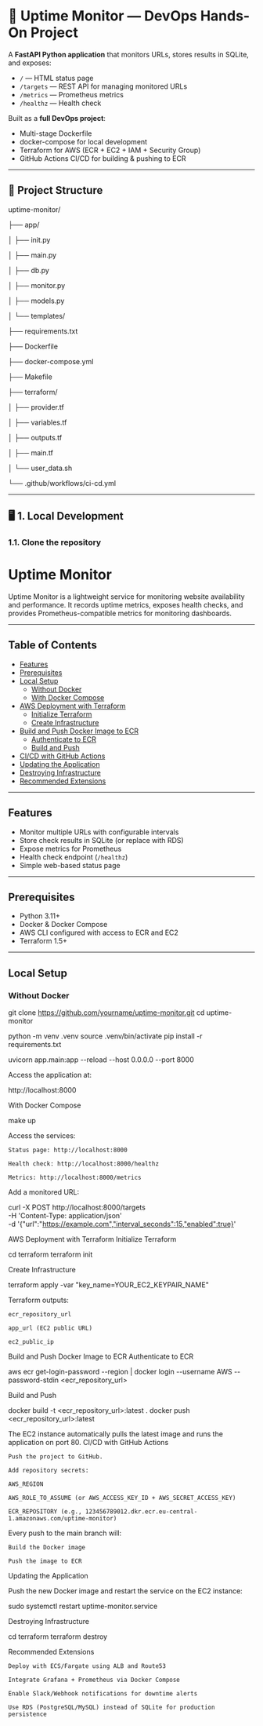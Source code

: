# 🚀 Uptime Monitor — DevOps Hands-On Project

A **FastAPI Python application** that monitors URLs, stores results in SQLite, and exposes:
- `/` — HTML status page
- `/targets` — REST API for managing monitored URLs
- `/metrics` — Prometheus metrics
- `/healthz` — Health check

Built as a **full DevOps project**:
- Multi-stage Dockerfile
- docker-compose for local development
- Terraform for AWS (ECR + EC2 + IAM + Security Group)
- GitHub Actions CI/CD for building & pushing to ECR

---

## 📂 Project Structure

uptime-monitor/

├── app/

│ ├── init.py

│ ├── main.py

│ ├── db.py

│ ├── monitor.py

│ ├── models.py

│ └── templates/

├── requirements.txt

├── Dockerfile

├── docker-compose.yml

├── Makefile

├── terraform/

│ ├── provider.tf

│ ├── variables.tf

│ ├── outputs.tf

│ ├── main.tf

│ └── user_data.sh

└── .github/workflows/ci-cd.yml


---

## 🖥 1. Local Development

### 1.1. Clone the repository
# Uptime Monitor

Uptime Monitor is a lightweight service for monitoring website availability and performance. It records uptime metrics, exposes health checks, and provides Prometheus-compatible metrics for monitoring dashboards.

---

## Table of Contents

- [Features](#features)
- [Prerequisites](#prerequisites)
- [Local Setup](#local-setup)
  - [Without Docker](#without-docker)
  - [With Docker Compose](#with-docker-compose)
- [AWS Deployment with Terraform](#aws-deployment-with-terraform)
  - [Initialize Terraform](#initialize-terraform)
  - [Create Infrastructure](#create-infrastructure)
- [Build and Push Docker Image to ECR](#build-and-push-docker-image-to-ecr)
  - [Authenticate to ECR](#authenticate-to-ecr)
  - [Build and Push](#build-and-push)
- [CI/CD with GitHub Actions](#cicd-with-github-actions)
- [Updating the Application](#updating-the-application)
- [Destroying Infrastructure](#destroying-infrastructure)
- [Recommended Extensions](#recommended-extensions)

---

## Features

- Monitor multiple URLs with configurable intervals  
- Store check results in SQLite (or replace with RDS)  
- Expose metrics for Prometheus  
- Health check endpoint (`/healthz`)  
- Simple web-based status page  

---

## Prerequisites

- Python 3.11+  
- Docker & Docker Compose  
- AWS CLI configured with access to ECR and EC2  
- Terraform 1.5+  

---

## Local Setup

### Without Docker

git clone https://github.com/yourname/uptime-monitor.git
cd uptime-monitor

python -m venv .venv
source .venv/bin/activate
pip install -r requirements.txt

uvicorn app.main:app --reload --host 0.0.0.0 --port 8000

Access the application at:

http://localhost:8000

With Docker Compose

make up

Access the services:

    Status page: http://localhost:8000

    Health check: http://localhost:8000/healthz

    Metrics: http://localhost:8000/metrics

Add a monitored URL:

curl -X POST http://localhost:8000/targets \
  -H 'Content-Type: application/json' \
  -d '{"url":"https://example.com","interval_seconds":15,"enabled":true}'

AWS Deployment with Terraform
Initialize Terraform

cd terraform
terraform init

Create Infrastructure

terraform apply -var "key_name=YOUR_EC2_KEYPAIR_NAME"

Terraform outputs:

    ecr_repository_url

    app_url (EC2 public URL)

    ec2_public_ip

Build and Push Docker Image to ECR
Authenticate to ECR

aws ecr get-login-password --region <region> | docker login --username AWS --password-stdin <ecr_repository_url>

Build and Push

docker build -t <ecr_repository_url>:latest .
docker push <ecr_repository_url>:latest

The EC2 instance automatically pulls the latest image and runs the application on port 80.
CI/CD with GitHub Actions

    Push the project to GitHub.

    Add repository secrets:

    AWS_REGION

    AWS_ROLE_TO_ASSUME (or AWS_ACCESS_KEY_ID + AWS_SECRET_ACCESS_KEY)

    ECR_REPOSITORY (e.g., 123456789012.dkr.ecr.eu-central-1.amazonaws.com/uptime-monitor)

Every push to the main branch will:

    Build the Docker image

    Push the image to ECR

Updating the Application

Push the new Docker image and restart the service on the EC2 instance:

sudo systemctl restart uptime-monitor.service

Destroying Infrastructure

cd terraform
terraform destroy

Recommended Extensions

    Deploy with ECS/Fargate using ALB and Route53

    Integrate Grafana + Prometheus via Docker Compose

    Enable Slack/Webhook notifications for downtime alerts

    Use RDS (PostgreSQL/MySQL) instead of SQLite for production persistence
